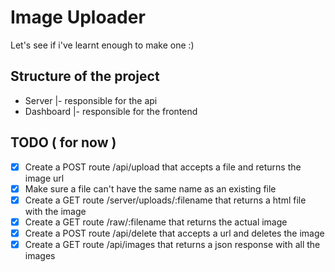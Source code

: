 # Image Uploader

Let's see if i've learnt enough to make one :)

## Structure of the project

- Server
|- responsible for the api
- Dashboard
|- responsible for the frontend

## TODO ( for now )

- [X] Create a POST route /api/upload that accepts a file and returns the image url
- [X] Make sure a file can't have the same name as an existing file
- [X] Create a GET route /server/uploads/:filename that returns a html file with the image
- [X] Create a GET route /raw/:filename that returns the actual image
- [X] Create a POST route /api/delete that accepts a url and deletes the image
- [X] Create a GET route /api/images that returns a json response with all the images
